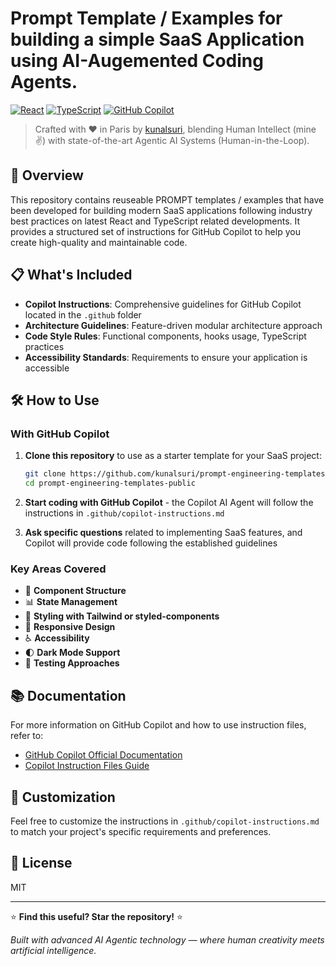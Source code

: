 # Prompt Template / Examples for building a simple SaaS Application using AI-Augemented Coding Agents.

[![React](https://img.shields.io/badge/React-61DAFB?style=flat-square&logo=react&logoColor=black)](https://reactjs.org/)
[![TypeScript](https://img.shields.io/badge/TypeScript-3178C6?style=flat-square&logo=typescript&logoColor=white)](https://www.typescriptlang.org/)
[![GitHub Copilot](https://img.shields.io/badge/GitHub%20Copilot-000000?style=flat-square&logo=github&logoColor=white)](https://github.com/features/copilot)

> Crafted with ❤️ in Paris by [kunalsuri](https://github.com/kunalsuri), blending Human Intellect (mine ✌️) with state-of-the-art Agentic AI Systems (Human-in-the-Loop).

## 🚀 Overview

This repository contains reuseable PROMPT templates / examples that have been developed for building modern SaaS applications following industry best practices on latest React and TypeScript related developments. It provides a structured set of instructions for GitHub Copilot to help you create high-quality and maintainable code.

## 📋 What's Included

- **Copilot Instructions**: Comprehensive guidelines for GitHub Copilot located in the `.github` folder
- **Architecture Guidelines**: Feature-driven modular architecture approach
- **Code Style Rules**: Functional components, hooks usage, TypeScript practices
- **Accessibility Standards**: Requirements to ensure your application is accessible

## 🛠 How to Use

### With GitHub Copilot

1. **Clone this repository** to use as a starter template for your SaaS project:
   ```bash
   git clone https://github.com/kunalsuri/prompt-engineering-templates-public.git
   cd prompt-engineering-templates-public
   ```

2. **Start coding with GitHub Copilot** - the Copilot AI Agent will follow the instructions in `.github/copilot-instructions.md`

3. **Ask specific questions** related to implementing SaaS features, and Copilot will provide code following the established guidelines

### Key Areas Covered

- 🧩 **Component Structure**
- 📊 **State Management**
- 🎨 **Styling with Tailwind or styled-components**
- 📱 **Responsive Design**
- ♿ **Accessibility**
- 🌓 **Dark Mode Support**
- 🧪 **Testing Approaches**

## 📚 Documentation

For more information on GitHub Copilot and how to use instruction files, refer to:
- [GitHub Copilot Official Documentation](https://docs.github.com/en/copilot)
- [Copilot Instruction Files Guide](https://docs.github.com/en/copilot/configuring-github-copilot/configuring-github-copilot-in-your-environment)

## 📝 Customization

Feel free to customize the instructions in `.github/copilot-instructions.md` to match your project's specific requirements and preferences.

## 📄 License

MIT

---

⭐ **Find this useful? Star the repository!** ⭐

_Built with advanced AI Agentic technology — where human creativity meets artificial intelligence._
